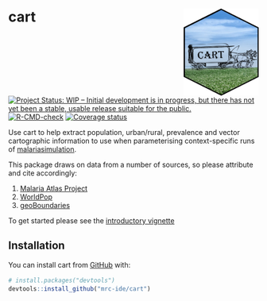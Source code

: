 
<!-- README.md is generated from README.Rmd. Please edit that file -->

# cart <img src="man/figures/cart_hex.png" align="right" width=30% height=30% />

<!-- badges: start -->

[![Project Status: WIP – Initial development is in progress, but there
has not yet been a stable, usable release suitable for the
public.](https://www.repostatus.org/badges/latest/wip.svg)](https://www.repostatus.org/#wip)
[![R-CMD-check](https://github.com/mrc-ide/cart/workflows/R-CMD-check/badge.svg)](https://github.com/mrc-ide/cart/actions)
[![Coverage
status](https://codecov.io/gh/mrc-ide/cart/branch/main/graph/badge.svg)](https://codecov.io/github/mrc-ide/cart)
<!-- badges: end -->

Use cart to help extract population, urban/rural, prevalence and vector
cartographic information to use when parameterising context-specific
runs of
[malariasimulation](https://mrc-ide.github.io/malariasimulation/).

This package draws on data from a number of sources, so please attribute
and cite accordingly:

1.  [Malaria Atlas Project](https://malariaatlas.org/)
2.  [WorldPop](https://www.worldpop.org/)
3.  [geoBoundaries](https://www.geoboundaries.org/index.html)

To get started please see the [introductory
vignette](https://mrc-ide.github.io/cart/articles/Introduction.html)

## Installation

You can install cart from [GitHub](https://github.com/) with:

``` r
# install.packages("devtools")
devtools::install_github("mrc-ide/cart")
```
